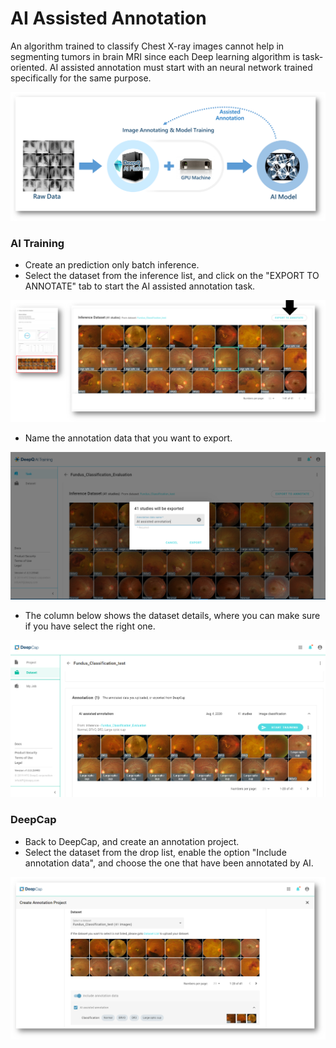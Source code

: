 # AI Assisted Annotation

An algorithm trained to classify Chest X-ray images cannot help in segmenting tumors in brain MRI since each Deep learning algorithm is task-oriented. AI assisted annotation must start with an neural network trained specifically for the same purpose.

![](../../.gitbook/assets/con-4-3-9.png)

### AI Training

* Create an prediction only batch inference.
* Select the dataset from the inference list, and click on the "EXPORT TO ANNOTATE" tab to start the AI assisted annotation task.

![](../../.gitbook/assets/con-4-3-10.png)

* Name the annotation data that you want to export.

![](../../.gitbook/assets/con-4-3-11.png)

* The column below shows the dataset details, where you can make sure if you have select the right one.

![](../../.gitbook/assets/con-4-3-12.png)

### DeepCap

* Back to DeepCap, and create an annotation project.
* Select the dataset from the drop list, enable the option "Include annotation data", and choose the one that have been annotated by AI.

![](../../.gitbook/assets/con-4-3-133.png)
